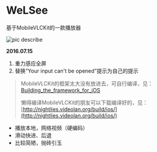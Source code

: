 # WeLSee
基于MobileVLCKit的一款播放器

![pic describe](https://github.com/zesicus/WeLSee/blob/master/describe.png)

**2016.07.15**

1. 重力感应全屏
2. 替换“Your input can't be opened”提示为自己的提示


> MobileVLCKit的框架太大没有放进去，可自行编译，见：[Building_the_framework_for_iOS](https://wiki.videolan.org/VLCKit/#Building_the_framework_for_iOS)
> 
> 懒得编译MobileVLCKit的朋友可以下载编译好的，见：[http://nightlies.videolan.org/build/ios/](http://nightlies.videolan.org/build/ios/)

* 播放本地，网络视频（硬编码）
* 滑动快进、后退
* 比较简陋，抛砖引玉

